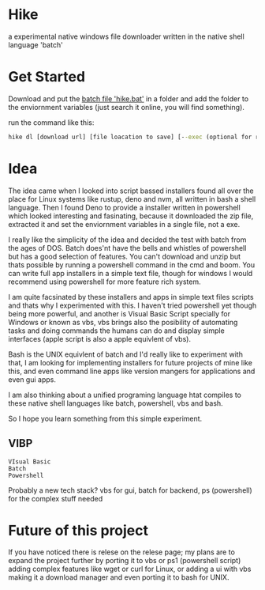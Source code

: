 # Hike

a experimental native windows file downloader written in the native shell language 'batch'

# Get Started

Download and put the [batch file 'hike.bat'](https://github.com/imagineeeinc/hike/blob/main/hike.bat) in a folder and add the folder to the enviornment variables (just search it online, you will find something).

run the command like this:
```cmd
hike dl [download url] [file loacation to save] [--exec (optional for runing it like a exe file)] [command to exec(optional)]
```

# Idea

The idea came when I looked into script bassed installers found all over the place for Linux systems like rustup, deno and nvm, all written in bash a shell language. Then I found Deno to provide a installer written in powershell which looked interesting and fasinating, because it downloaded the zip file, extracted it and set the enviornment variables in a single file, not a exe.

I really like the simplicity of the idea and decided the test with batch from the ages of DOS. Batch does'nt have the bells and whistles of powershell but has a good selection of features. You can't download and unzip but thats possible by running a powershell command in the cmd and boom. You can write full app installers in a simple text file, though for windows I would recommend using powershell for more feature rich system.

I am quite facsinated by these installers and apps in simple text files scripts and thats why I experimented with this. I haven't tried powershell yet though being more powerful, and another is Visual Basic Script specially for Windows or known as vbs, vbs brings also the posibility of automating tasks and doing commands the humans can do and display simple interfaces (apple script is also a apple equivlent of vbs).

Bash is the UNIX equivlent of batch and I'd really like to experiment with that, I am looking for implementing installers for future projects of mine like this, and even command line apps like version mangers for applications and even gui apps.

I am also thinking about a unified programing language htat compiles to these native shell languages like batch, powershell, vbs and bash.

So I hope you learn something from this simple experiment.

## VIBP
```
VIsual Basic
Batch
Powershell
```
Probably a new tech stack?
vbs for gui, batch for backend, ps (powershell) for the complex stuff needed

# Future of this project

If you have noticed there is relese on the relese page; my plans are to expand the project further by porting it to vbs or ps1 (powershell script) adding complex features like wget or curl for Linux, or adding a ui with vbs making it a download manager and even porting it to bash for UNIX.
